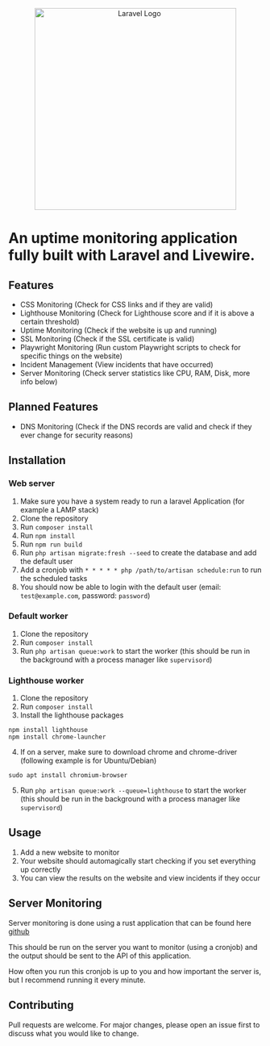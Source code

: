 <p align="center"><a href="https://laravel.com" target="_blank"><img src="https://raw.githubusercontent.com/laravel/art/master/logo-lockup/5%20SVG/2%20CMYK/1%20Full%20Color/laravel-logolockup-cmyk-red.svg" width="400" alt="Laravel Logo"></a></p>

# An uptime monitoring application fully built with Laravel and Livewire.

## Features
- CSS Monitoring (Check for CSS links and if they are valid)
- Lighthouse Monitoring (Check for Lighthouse score and if it is above a certain threshold)
- Uptime Monitoring (Check if the website is up and running)
- SSL Monitoring (Check if the SSL certificate is valid)
- Playwright Monitoring (Run custom Playwright scripts to check for specific things on the website)
- Incident Management (View incidents that have occurred)
- Server Monitoring (Check server statistics like CPU, RAM, Disk, more info below)

## Planned Features
- DNS Monitoring (Check if the DNS records are valid and check if they ever change for security reasons)

## Installation
### Web server
1. Make sure you have a system ready to run a laravel Application (for example a LAMP stack)
2. Clone the repository
3. Run `composer install`
4. Run `npm install`
5. Run `npm run build`
6. Run `php artisan migrate:fresh --seed` to create the database and add the default user
7. Add a cronjob with `* * * * * php /path/to/artisan schedule:run` to run the scheduled tasks
8. You should now be able to login with the default user (email: `test@example.com`, password: `password`)

### Default worker
1. Clone the repository
2. Run `composer install`
3. Run `php artisan queue:work` to start the worker (this should be run in the background with a process manager like `supervisord`)

### Lighthouse worker
1. Clone the repository
2. Run `composer install`
3. Install the lighthouse packages
```shell
npm install lighthouse
npm install chrome-launcher
```
4. If on a server, make sure to download chrome and chrome-driver (following example is for Ubuntu/Debian)
```shell
sudo apt install chromium-browser
```
5. Run `php artisan queue:work --queue=lighthouse` to start the worker (this should be run in the background with a process manager like `supervisord`)


## Usage
1. Add a new website to monitor
2. Your website should automagically start checking if you set everything up correctly
3. You can view the results on the website and view incidents if they occur

## Server Monitoring
Server monitoring is done using a rust application that can be found here [github](https://github.com/NietThijmen/Uptime-Monitor-CLI)

This should be run on the server you want to monitor (using a cronjob) and the output should be sent to the API of this application.

How often you run this cronjob is up to you and how important the server is, but I recommend running it every minute.

## Contributing
Pull requests are welcome. For major changes, please open an issue first to discuss what you would like to change.
